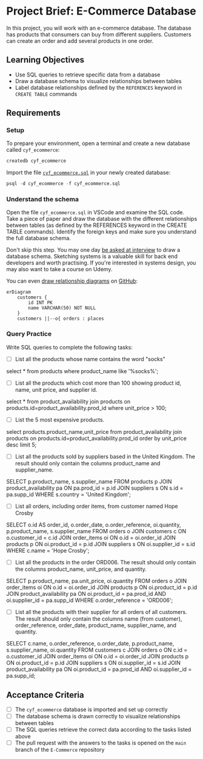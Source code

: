 # Project Brief: E-Commerce Database

In this project, you will work with an e-commerce database. The database has products that consumers can buy from different suppliers. Customers can create an order and add several products in one order.

## Learning Objectives

- Use SQL queries to retrieve specific data from a database
- Draw a database schema to visualize relationships between tables
- Label database relationships defined by the `REFERENCES` keyword in `CREATE TABLE` commands

## Requirements

### Setup

To prepare your environment, open a terminal and create a new database called `cyf_ecommerce`:

```sql
createdb cyf_ecommerce
```

Import the file [`cyf_ecommerce.sql`](./cyf_ecommerce.sql) in your newly created database:

```sql
psql -d cyf_ecommerce -f cyf_ecommerce.sql
```

### Understand the schema

Open the file `cyf_ecommerce.sql` in VSCode and examine the SQL code. Take a piece of paper and draw the database with the different relationships between tables (as defined by the REFERENCES keyword in the CREATE TABLE commands). Identify the foreign keys and make sure you understand the full database schema.

Don't skip this step. You may one day [be asked at interview](https://monzo.com/blog/2022/03/23/demystifying-the-backend-engineering-interview-process) to draw a database schema. Sketching systems is a valuable skill for back end developers and worth practising. If you're interested in systems design, you may also want to take a course on Udemy.

You can even [draw relationship diagrams](https://mermaid.js.org/syntax/entityRelationshipDiagram.html) on [GitHub](https://docs.github.com/en/get-started/writing-on-github/working-with-advanced-formatting/creating-diagrams):

```mermaid
erDiagram
    customers {
        id INT PK
        name VARCHAR(50) NOT NULL
    }
    customers ||--o{ orders : places
```

### Query Practice

Write SQL queries to complete the following tasks:

- [ ] List all the products whose name contains the word "socks"

select \* from products where product_name like '%socks%';

- [ ] List all the products which cost more than 100 showing product id, name, unit price, and supplier id.

select \* from product_availability join products on products.id=product_availability.prod_id where unit_price > 100;

- [ ] List the 5 most expensive products.

select products.product_name,unit_price from product_availability join products on products.id=product_availability.prod_id order by unit_price desc limit 5;

- [ ] List all the products sold by suppliers based in the United Kingdom. The result should only contain the columns product_name and supplier_name.

SELECT p.product_name, s.supplier_name
FROM products p
JOIN product_availability pa ON pa.prod_id = p.id
JOIN suppliers s ON s.id = pa.supp_id
WHERE s.country = 'United Kingdom';

- [ ] List all orders, including order items, from customer named Hope Crosby

SELECT o.id AS order_id, o.order_date, o.order_reference,
oi.quantity, p.product_name, s.supplier_name
FROM orders o
JOIN customers c ON o.customer_id = c.id
JOIN order_items oi ON o.id = oi.order_id
JOIN products p ON oi.product_id = p.id
JOIN suppliers s ON oi.supplier_id = s.id
WHERE c.name = 'Hope Crosby';

- [ ] List all the products in the order ORD006. The result should only contain the columns product_name, unit_price, and quantity.

SELECT p.product_name, pa.unit_price, oi.quantity
FROM orders o
JOIN order_items oi ON o.id = oi.order_id
JOIN products p ON oi.product_id = p.id
JOIN product_availability pa ON oi.product_id = pa.prod_id AND oi.supplier_id = pa.supp_id
WHERE o.order_reference = 'ORD006';

- [ ] List all the products with their supplier for all orders of all customers. The result should only contain the columns name (from customer), order_reference, order_date, product_name, supplier_name, and quantity.

SELECT c.name, o.order_reference, o.order_date, p.product_name, s.supplier_name, oi.quantity
FROM customers c
JOIN orders o ON c.id = o.customer_id
JOIN order_items oi ON o.id = oi.order_id
JOIN products p ON oi.product_id = p.id
JOIN suppliers s ON oi.supplier_id = s.id
JOIN product_availability pa ON oi.product_id = pa.prod_id AND oi.supplier_id = pa.supp_id;

## Acceptance Criteria

- [ ] The `cyf_ecommerce` database is imported and set up correctly
- [ ] The database schema is drawn correctly to visualize relationships between tables
- [ ] The SQL queries retrieve the correct data according to the tasks listed above
- [ ] The pull request with the answers to the tasks is opened on the `main` branch of the `E-Commerce` repository
